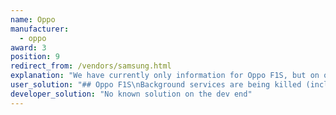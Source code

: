 ```yaml
---
name: Oppo
manufacturer:
  - oppo
award: 3
position: 9
redirect_from: /vendors/samsung.html
explanation: "We have currently only information for Oppo F1S, but on other models the situation may well be similar."
user_solution: "## Oppo F1S\nBackground services are being killed (including accessibility services, which then need re-enabling) every time you turn the screen off. So far, a workaround for this is:\n* Pin your app to the recent apps screen.\n* Enable your app in the app list inside the security app's \"startup manager\" and \"floating app list\" (com.coloros.safecenter / com.coloros.safecenter.permission.Permission).\n* Turn off battery optimizations.\n* Give the service a persistent notification to remain in the foreground.\nAll four of those need to be done before the app would function.\nHere are links to some other resources verifying that some of the above steps work on other Oppo devices:\n* [XDA developers](https://forum.xda-developers.com/android/general/coloros-5-0-how-to-allow-apps-running-t3847738)\n* [XDA developers](https://forum.xda-developers.com/find-X/help/killing-apps-screen-off-arghh-t3818105)\n* [Oppo customer service portal](https://oppo-au.custhelp.com/app/answers/detail/a_id/1313/~/how-to-lock-applications-in-the-background%3F)\n* [Quora](https://www.quora.com/How-do-you-add-apps-into-Whitelist-in-OPPO-F1s-phone)"
developer_solution: "No known solution on the dev end"
---
```


